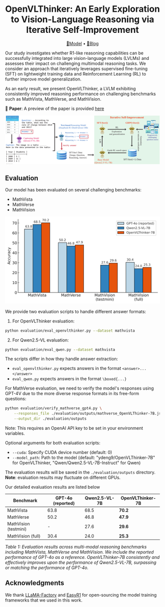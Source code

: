 <div align="center">

<h1>OpenVLThinker: An Early Exploration to Vision-Language Reasoning via Iterative Self-Improvement</h1>

<p align="center">
  <a href="https://huggingface.co/ydeng9/OpenVLThinker-7B">🤗Model</a> • <a href="https://yihe-deng.notion.site/openvlthinker">📝Blog</a>
</p>

</div>

Our study investigates whether R1-like reasoning capabilities can be successfully integrated into large vision-language models (LVLMs) and assesses their impact on challenging multimodal reasoning tasks. We consider an approach that iteratively leverages supervised fine-tuning (SFT) on lightweight training data and Reinforcement Learning (RL) to further improve model generalization. 

As an early result, we present OpenVLThinker, a LVLM exhibiting consistently improved reasoning performance on challenging benchmarks such as MathVista, MathVerse, and MathVision.

📄 **Paper**: A preview of the paper is provided [here]("./paper/OpenVLThinker_report.pdf") 

<p align="center">
<img src="./assets/demo-vlthinker.png" width="600">
</p>

## Evaluation

Our model has been evaluated on several challenging benchmarks:

- MathVista
- MathVerse
- MathVision

<p align="center">
<img src="./assets/main_result.png" width="600">
</p>

We provide two evaluation scripts to handle different answer formats:

1. For OpenVLThinker evaluation:
```bash
python evaluation/eval_openvlthinker.py --dataset mathvista
```

2. For Qwen2.5-VL evaluation:
```bash
python evaluation/eval_qwen.py --dataset mathvista
```

The scripts differ in how they handle answer extraction:
- `eval_openvlthinker.py` expects answers in the format `<answer>...</answer>`
- `eval_qwen.py` expects answers in the format `\boxed{...}`

For MathVerse evaluation, we need to verify the model's responses using GPT-4V due to the more diverse response formats in its free-form questions:
```bash
python evaluation/verify_mathverse_gpt4.py \
    --responses_file ./evaluation/outputs/mathverse_OpenVLThinker-7B.json \
    --output_dir ./evaluation/outputs
```
Note: This requires an OpenAI API key to be set in your environment variables.

Optional arguments for both evaluation scripts:
- `--cuda`: Specify CUDA device number (default: 0)
- `--model_path`: Path to the model (default: "ydeng9/OpenVLThinker-7B" for OpenVLThinker, "Qwen/Qwen2.5-VL-7B-Instruct" for Qwen)

The evaluation results will be saved in the `./evaluation/outputs` directory. **Note**: evaluation results may fluctuate on different GPUs.

Our detailed evaluation results are listed below

| Benchmark | GPT-4o (reported) | Qwen2.5-VL-7B | OpenVLThinker-7B |
|-----------|------------------|---------------|------------------|
| MathVista | 63.8 | 68.5 | **70.2** |
| MathVerse | 50.2 | 46.8 | **47.9** |
| MathVision (testmini) | - | 27.6 | **29.6** |
| MathVision (full) | 30.4 | 24.0 | **25.3** |

*Table 1: Evaluation results across multi-modal reasoning benchmarks including MathVista, MathVerse and MathVision. We include the reported performance of GPT-4o as a reference. OpenVLThinker-7B consistently and effectively improves upon the performance of Qwen2.5-VL-7B, surpassing or matching the performance of GPT-4o.*

## Acknowledgments

We thank [LLaMA-Factory](https://github.com/hiyouga/LLaMA-Factory) and [EasyR1](https://github.com/hiyouga/EasyR1) for open-sourcing the model training frameworks that we used in this work.